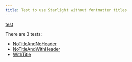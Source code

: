 ```yaml
---
title: Test to use Starlight without fontmatter titles
---
```


[test](test)


There are 3 tests:
- [NoTitleAndNoHeader](test/notitlenoheader)
- [NoTitleAndWithHeader](test/notitlewithheader)
- [WithTitle](test/withtitle)



